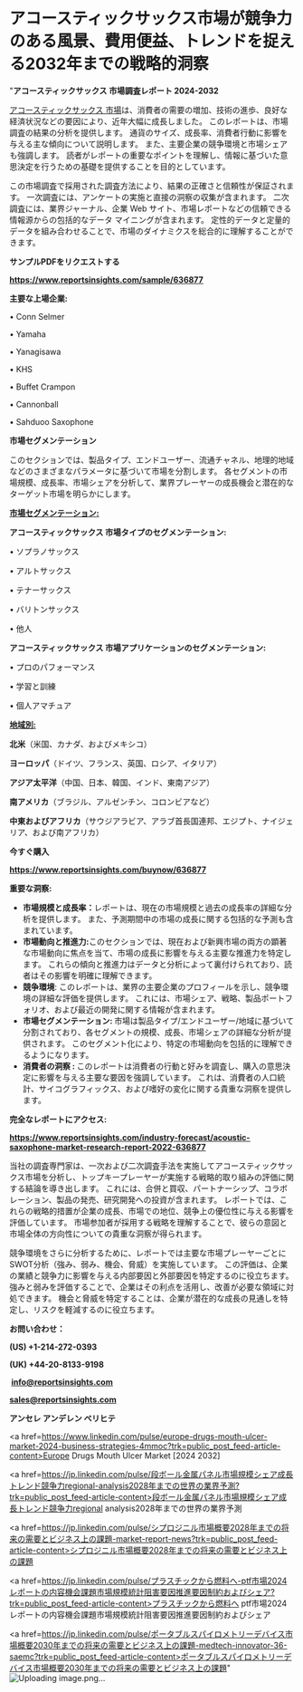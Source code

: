 # アコースティックサックス市場が競争力のある風景、費用便益、トレンドを捉える2032年までの戦略的洞察

"<strong>アコースティックサックス 市場調査レポート 2024-2032</strong>

<a href=https://www.reportsinsights.com/sample/636877>アコースティックサックス 市場</a>は、消費者の需要の増加、技術の進歩、良好な経済状況などの要因により、近年大幅に成長しました。 このレポートは、市場調査の結果の分析を提供します。 通貨のサイズ、成長率、消費者行動に影響を与える主な傾向について説明します。 また、主要企業の競争環境と市場シェアも強調します。 読者がレポートの重要なポイントを理解し、情報に基づいた意思決定を行うための基礎を提供することを目的としています。

この市場調査で採用された調査方法により、結果の正確さと信頼性が保証されます。 一次調査には、アンケートの実施と直接の洞察の収集が含まれます。 二次調査には、業界ジャーナル、企業 Web サイト、市場レポートなどの信頼できる情報源からの包括的なデータ マイニングが含まれます。 定性的データと定量的データを組み合わせることで、市場のダイナミクスを総合的に理解することができます。

<strong><b>サンプルPDFをリクエストする</b></strong>

<a href=https://www.reportsinsights.com/sample/636877><strong><u>https://www.reportsinsights.com/sample/636877</u></strong></a>

<strong>主要な上場企業:</strong>

• Conn Selmer

• Yamaha

• Yanagisawa

• KHS

• Buffet Crampon

• Cannonball

• Sahduoo Saxophone

<strong>市場セグメンテーション</strong>

このセクションでは、製品タイプ、エンドユーザー、流通チャネル、地理的地域などのさまざまなパラメータに基づいて市場を分割します。 各セグメントの市場規模、成長率、市場シェアを分析して、業界プレーヤーの成長機会と潜在的なターゲット市場を明らかにします。

<strong><u>市場セグメンテーション</u></strong><strong><u>:</u></strong>

<strong>アコースティックサックス 市場タイプのセグメンテーション:</strong>

• ソプラノサックス

• アルトサックス

• テナーサックス

• バリトンサックス

• 他人

<strong>アコースティックサックス 市場アプリケーションのセグメンテーション:</strong>

• プロのパフォーマンス

• 学習と訓練

• 個人アマチュア

<strong><u>地域別</u></strong><strong><u>:</u></strong>

<strong>北米</strong>（米国、カナダ、およびメキシコ）

<strong>ヨーロッパ</strong>（ドイツ、フランス、英国、ロシア、イタリア）

<strong>アジア太平洋</strong>（中国、日本、韓国、インド、東南アジア）

<strong>南アメリカ</strong>（ブラジル、アルゼンチン、コロンビアなど）

<strong>中東およびアフリカ</strong>（サウジアラビア、アラブ首長国連邦、エジプト、ナイジェリア、および南アフリカ）

<strong>今すぐ購入</strong>

<a href=https://www.reportsinsights.com/buynow/636877><strong><u>https://www.reportsinsights.com/buynow/636877</u></strong></a>

<strong>重要な洞察:</strong>
<ul>
  <li><strong>市場規模と成長率：</strong>レポートは、現在の市場規模と過去の成長率の詳細な分析を提供します。 また、予測期間中の市場の成長に関する包括的な予測も含まれています。</li>
  <li><strong>市場動向と推進力:</strong>このセクションでは、現在および新興市場の両方の顕著な市場動向に焦点を当て、市場の成長に影響を与える主要な推進力を特定します。 これらの傾向と推進力はデータと分析によって裏付けられており、読者はその影響を明確に理解できます。</li>
  <li><strong>競争環境</strong>: このレポートは、業界の主要企業のプロフィールを示し、競争環境の詳細な評価を提供します。 これには、市場シェア、戦略、製品ポートフォリオ、および最近の開発に関する情報が含まれます。</li>
  <li><strong>市場セグメンテーション: </strong>市場は製品タイプ/エンドユーザー/地域に基づいて分割されており、各セグメントの規模、成長、市場シェアの詳細な分析が提供されます。 このセグメント化により、特定の市場動向を包括的に理解できるようになります。</li>
  <li><strong>消費者の洞察 : </strong>このレポートは消費者の行動と好みを調査し、購入の意思決定に影響を与える主要な要因を強調しています。 これは、消費者の人口統計、サイコグラフィックス、および嗜好の変化に関する貴重な洞察を提供します。</li>
</ul>
<strong>完全なレポートにアクセス:</strong>

<a href=https://www.reportsinsights.com/industry-forecast/acoustic-saxophone-market-research-report-2022-636877><strong><u><b>https://www.reportsinsights.com/industry-forecast/acoustic-saxophone-market-research-report-2022-636877</b></u></strong></a>

当社の調査専門家は、一次および二次調査手法を実施してアコースティックサックス市場を分析し、トップキープレーヤーが実施する戦略的取り組みの評価に関する結論を導き出します。 これには、合併と買収、パートナーシップ、コラボレーション、製品の発売、研究開発への投資が含まれます。 レポートでは、これらの戦略的措置が企業の成長、市場での地位、競争上の優位性に与える影響を評価しています。 市場参加者が採用する戦略を理解することで、彼らの意図と市場全体の方向性についての貴重な洞察が得られます。

競争環境をさらに分析するために、レポートでは主要な市場プレーヤーごとにSWOT分析（強み、弱み、機会、脅威）を実施しています。 この評価は、企業の業績と競争力に影響を与える内部要因と外部要因を特定するのに役立ちます。 強みと弱みを評価することで、企業はその利点を活用し、改善が必要な領域に対処できます。 機会と脅威を特定することは、企業が潜在的な成長の見通しを特定し、リスクを軽減するのに役立ちます。

<strong>お問い合わせ：</strong>

<strong>(US) +1-214-272-0393</strong>

<strong>(UK) +44-20-8133-9198</strong>

<strong> </strong><a href=info@reportsinsights.com><strong><u>info@reportsinsights.com</u></strong></a>

<a href=sales@reportsinsights.com><strong><u>sales@reportsinsights.com</u></strong></a>

<strong>アンセレ アンデレン ベリヒテ</strong>

<a href=https://www.linkedin.com/pulse/europe-drugs-mouth-ulcer-market-2024-business-strategies-4mmoc?trk=public_post_feed-article-content>Europe Drugs Mouth Ulcer Market [2024 2032]</a>

<a href=https://jp.linkedin.com/pulse/段ボール金属パネル市場規模シェア成長トレンド競争力regional-analysis2028年までの世界の業界予測?trk=public_post_feed-article-content>段ボール金属パネル市場規模シェア成長トレンド競争力regional analysis2028年までの世界の業界予測</a>

<a href=https://jp.linkedin.com/pulse/シプロジニル市場概要2028年までの将来の需要とビジネス上の課題-market-report-news?trk=public_post_feed-article-content>シプロジニル市場概要2028年までの将来の需要とビジネス上の課題</a>

<a href=https://jp.linkedin.com/pulse/プラスチックから燃料へ-ptf市場2024レポートの内容機会課題市場規模統計阻害要因推進要因制約およびシェア?trk=public_post_feed-article-content>プラスチックから燃料へ ptf市場2024レポートの内容機会課題市場規模統計阻害要因推進要因制約およびシェア</a>

<a href=https://jp.linkedin.com/pulse/ポータブルスパイロメトリーデバイス市場概要2030年までの将来の需要とビジネス上の課題-medtech-innovator-36-saemc?trk=public_post_feed-article-content>ポータブルスパイロメトリーデバイス市場概要2030年までの将来の需要とビジネス上の課題</a>"
![Uploading image.png…]()

